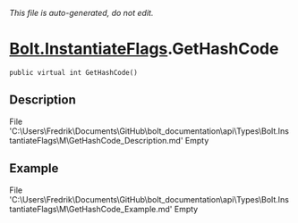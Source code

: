 *This file is auto-generated, do not edit.*

# [Bolt.InstantiateFlags](Types/Bolt.InstantiateFlags.md).GetHashCode
`public virtual int GetHashCode()`
## Description
File 'C:\Users\Fredrik\Documents\GitHub\bolt_documentation\api\Types\Bolt.InstantiateFlags\M\GetHashCode_Description.md' Empty
## Example
File 'C:\Users\Fredrik\Documents\GitHub\bolt_documentation\api\Types\Bolt.InstantiateFlags\M\GetHashCode_Example.md' Empty
